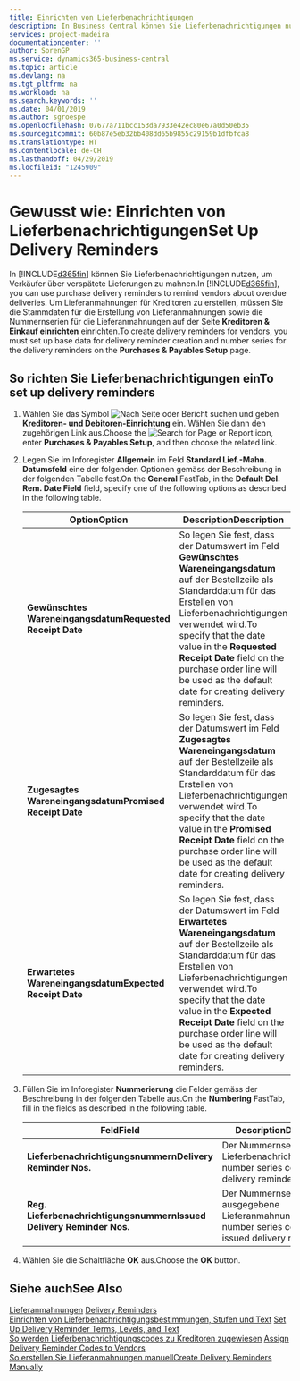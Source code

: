 ```yaml
---
title: Einrichten von Lieferbenachrichtigungen
description: In Business Central können Sie Lieferbenachrichtigungen nutzen, um Verkäufer über verspätete Lieferungen zu mahnen.
services: project-madeira
documentationcenter: ''
author: SorenGP
ms.service: dynamics365-business-central
ms.topic: article
ms.devlang: na
ms.tgt_pltfrm: na
ms.workload: na
ms.search.keywords: ''
ms.date: 04/01/2019
ms.author: sgroespe
ms.openlocfilehash: 07677a711bcc153da7933e42ec80e67a0d50eb35
ms.sourcegitcommit: 60b87e5eb32bb408dd65b9855c29159b1dfbfca8
ms.translationtype: HT
ms.contentlocale: de-CH
ms.lasthandoff: 04/29/2019
ms.locfileid: "1245909"
---
```

# <a name="set-up-delivery-reminders"></a><span data-ttu-id="d4140-103">Gewusst wie: Einrichten von Lieferbenachrichtigungen</span><span class="sxs-lookup"><span data-stu-id="d4140-103">Set Up Delivery Reminders</span></span>
<span data-ttu-id="d4140-104">In [!INCLUDE[d365fin](../../includes/d365fin_md.md)] können Sie Lieferbenachrichtigungen nutzen, um Verkäufer über verspätete Lieferungen zu mahnen.</span><span class="sxs-lookup"><span data-stu-id="d4140-104">In [!INCLUDE[d365fin](../../includes/d365fin_md.md)], you can use purchase delivery reminders to remind vendors about overdue deliveries.</span></span> <span data-ttu-id="d4140-105">Um Lieferanmahnungen für Kreditoren zu erstellen, müssen Sie die Stammdaten für die Erstellung von Lieferanmahnungen sowie die Nummernserien für die Lieferanmahnungen auf der Seite **Kreditoren & Einkauf einrichten** einrichten.</span><span class="sxs-lookup"><span data-stu-id="d4140-105">To create delivery reminders for vendors, you must set up base data for delivery reminder creation and number series for the delivery reminders on the **Purchases & Payables Setup** page.</span></span>  

## <a name="to-set-up-delivery-reminders"></a><span data-ttu-id="d4140-106">So richten Sie Lieferbenachrichtigungen ein</span><span class="sxs-lookup"><span data-stu-id="d4140-106">To set up delivery reminders</span></span>  

1.  <span data-ttu-id="d4140-107">Wählen Sie das Symbol ![Nach Seite oder Bericht suchen](../../media/ui-search/search_small.png "Nach Seite oder Bericht  suchen") und geben **Kreditoren- und Debitoren-Einrichtung** ein. Wählen Sie dann den zugehörigen Link aus.</span><span class="sxs-lookup"><span data-stu-id="d4140-107">Choose the ![Search for Page or Report](../../media/ui-search/search_small.png "Search for Page or Report icon") icon, enter **Purchases & Payables Setup**, and then choose the related link.</span></span>  
2.  <span data-ttu-id="d4140-108">Legen Sie im Inforegister **Allgemein** im Feld **Standard Lief.-Mahn. Datumsfeld** eine der folgenden Optionen gemäss der Beschreibung in der folgenden Tabelle fest.</span><span class="sxs-lookup"><span data-stu-id="d4140-108">On the **General** FastTab, in the **Default Del. Rem. Date Field** field, specify one of the following options as described in the following table.</span></span>  

    |<span data-ttu-id="d4140-109">Option</span><span class="sxs-lookup"><span data-stu-id="d4140-109">Option</span></span>|<span data-ttu-id="d4140-110">Description</span><span class="sxs-lookup"><span data-stu-id="d4140-110">Description</span></span>|  
    |----------------------------------|---------------------------------------|  
    |<span data-ttu-id="d4140-111">**Gewünschtes Wareneingangsdatum**</span><span class="sxs-lookup"><span data-stu-id="d4140-111">**Requested Receipt Date**</span></span>|<span data-ttu-id="d4140-112">So legen Sie fest, dass der Datumswert im Feld **Gewünschtes Wareneingangsdatum** auf der Bestellzeile als Standarddatum für das Erstellen von Lieferbenachrichtigungen verwendet wird.</span><span class="sxs-lookup"><span data-stu-id="d4140-112">To specify that the date value in the **Requested Receipt Date** field on the purchase order line will be used as the default date for creating delivery reminders.</span></span>|  
    |<span data-ttu-id="d4140-113">**Zugesagtes Wareneingangsdatum**</span><span class="sxs-lookup"><span data-stu-id="d4140-113">**Promised Receipt Date**</span></span>|<span data-ttu-id="d4140-114">So legen Sie fest, dass der Datumswert im Feld **Zugesagtes Wareneingangsdatum** auf der Bestellzeile als Standarddatum für das Erstellen von Lieferbenachrichtigungen verwendet wird.</span><span class="sxs-lookup"><span data-stu-id="d4140-114">To specify that the date value in the **Promised Receipt Date** field on the purchase order line will be used as the default date for creating delivery reminders.</span></span>|  
    |<span data-ttu-id="d4140-115">**Erwartetes Wareneingangsdatum**</span><span class="sxs-lookup"><span data-stu-id="d4140-115">**Expected Receipt Date**</span></span>|<span data-ttu-id="d4140-116">So legen Sie fest, dass der Datumswert im Feld **Erwartetes Wareneingangsdatum** auf der Bestellzeile als Standarddatum für das Erstellen von Lieferbenachrichtigungen verwendet wird.</span><span class="sxs-lookup"><span data-stu-id="d4140-116">To specify that the date value in the **Expected Receipt Date** field on the purchase order line will be used as the default date for creating delivery reminders.</span></span>|  

3.  <span data-ttu-id="d4140-117">Füllen Sie im Inforegister **Nummerierung** die Felder gemäss der Beschreibung in der folgenden Tabelle aus.</span><span class="sxs-lookup"><span data-stu-id="d4140-117">On the **Numbering** FastTab, fill in the fields as described in the following table.</span></span>  

    |<span data-ttu-id="d4140-118">Feld</span><span class="sxs-lookup"><span data-stu-id="d4140-118">Field</span></span>|<span data-ttu-id="d4140-119">Description</span><span class="sxs-lookup"><span data-stu-id="d4140-119">Description</span></span>|  
    |---------------------------------|---------------------------------------|  
    |<span data-ttu-id="d4140-120">**Lieferbenachrichtigungsnummern**</span><span class="sxs-lookup"><span data-stu-id="d4140-120">**Delivery Reminder Nos.**</span></span>|<span data-ttu-id="d4140-121">Der Nummernseriencode für Lieferbenachrichtigungen.</span><span class="sxs-lookup"><span data-stu-id="d4140-121">The number series code for delivery reminders.</span></span>|  
    |<span data-ttu-id="d4140-122">**Reg. Lieferbenachrichtigungsnummern**</span><span class="sxs-lookup"><span data-stu-id="d4140-122">**Issued Delivery Reminder Nos.**</span></span>|<span data-ttu-id="d4140-123">Der Nummernseriencode für ausgegebene Lieferanmahnungen.</span><span class="sxs-lookup"><span data-stu-id="d4140-123">The number series code for issued delivery reminders.</span></span>|  

4.  <span data-ttu-id="d4140-124">Wählen Sie die Schaltfläche **OK** aus.</span><span class="sxs-lookup"><span data-stu-id="d4140-124">Choose the **OK** button.</span></span>  

## <a name="see-also"></a><span data-ttu-id="d4140-125">Siehe auch</span><span class="sxs-lookup"><span data-stu-id="d4140-125">See Also</span></span>  
 <span data-ttu-id="d4140-126">[Lieferanmahnungen](delivery-reminders.md) </span><span class="sxs-lookup"><span data-stu-id="d4140-126">[Delivery Reminders](delivery-reminders.md) </span></span>  
 <span data-ttu-id="d4140-127">[Einrichten von Lieferbenachrichtigungsbestimmungen, Stufen und Text](how-to-set-up-delivery-reminder-terms-levels-and-text.md) </span><span class="sxs-lookup"><span data-stu-id="d4140-127">[Set Up Delivery Reminder Terms, Levels, and Text](how-to-set-up-delivery-reminder-terms-levels-and-text.md) </span></span>  
 <span data-ttu-id="d4140-128">[So werden Lieferbenachrichtigungscodes zu Kreditoren zugewiesen](how-to-assign-delivery-reminder-codes-to-vendors.md) </span><span class="sxs-lookup"><span data-stu-id="d4140-128">[Assign Delivery Reminder Codes to Vendors](how-to-assign-delivery-reminder-codes-to-vendors.md) </span></span>  
 [<span data-ttu-id="d4140-129">So erstellen Sie Lieferanmahnungen manuell</span><span class="sxs-lookup"><span data-stu-id="d4140-129">Create Delivery Reminders Manually</span></span>](how-to-create-delivery-reminders-manually.md)

